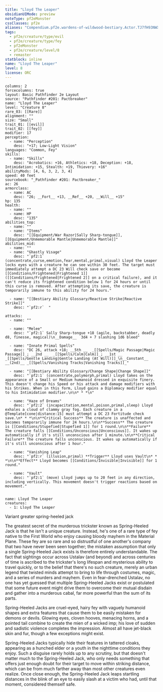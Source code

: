 ```yaml
---
title: "Lloyd The Leaper"
obsidianUIMode: preview
noteType: pf2eMonster
cssClasses: pf2e
aliases: "Compendium.pf2e.wardens-of-wildwood-bestiary.Actor.TJ7fH93NWXXMyM8m" 
tags:
  - pf2e/creature/type/evil
  - pf2e/creature/type/fey
  - pf2eMonster
  - pf2e/creature/level/8
  - remaster
statblock: inline
name: "Lloyd The Leaper"
level: 8
license: ORC
---
```


```statblock
columns: 2
forcecolumns: true
layout: Basic Pathfinder 2e Layout
source: "Pathfinder #201: Pactbreaker"
name: "Lloyd The Leaper"
level: "Creature 8"
rare_03: [[Rare]]
alignment: ""
size: "Small"
trait_01: [[evil]]
trait_02: [[fey]]
modifier: 17
perception:
  - name: "Perception"
    desc: "+17; Low-Light Vision"
languages: "Common, Fey"
skills:
  - name: "Skills"
    desc: "Acrobatics: +16, Athletics: +18, Deception: +18, Intimidation: +15, Stealth: +19, Thievery: +16"
abilityMods: [4, 6, 3, 2, 3, 4]
speed: 40 feet
sourcebook: "_Pathfinder #201: Pactbreaker_"
ac: 26
armorclass:
  - name: AC
    desc: "26; __Fort__ +13, __Ref__ +20, __Will__ +15"
hp: 135
health:
  - name: ""
  - name: HP
    desc: "135"
abilities_top:
  - name: ""
  - name: "Items"
    desc: "[[Equipment/War Razor|Sally Sharp-tongue]], [[Equipment/Unmemorable Mantle|Unmemorable Mantle]]"
abilities_mid:
  - name: ""
  - name: "Ghastly Visage"
    desc: "`pf2:1` (concentrate,curse,emotion,fear,mental,primal,visual) Lloyd the Leaper locks eyes with a creature he can see within 30 feet. The target must immediately attempt a DC 23 Will check save or become [[Conditions/Frightened|Frightened 1]] ([[Conditions/Frightened|Frightened 2]] on a critical failure), and it can't reduce its frightened condition below 1 for 24 hours or until this curse is removed. After attempting its save, the creature is temporarily immune to this ability for 24 hours."

  - name: "[[Bestiary Ability Glossary/Reactive Strike|Reactive Strike]]"
    desc: "`pf2:r`  "

attacks:
  - name: ""

  - name: "Melee"
    desc: "`pf2:1` Sally Sharp-tongue +18 (agile, backstabber, deadly d8, finesse, magical)\n__Damage__  3d4 + 7 slashing 1d6 bleed"

  - name: "Innate Primal Spells"
    desc: "DC 26, attack +18; __5th __  _[[Spells/Magic Passage|Magic Passage]]_; __2nd __  _[[Spells/Calm|Calm]]_; __1st __  _[[Spells/Gentle Landing|Gentle Landing (At Will)]]_\n__Constant__  __(2nd)__ _[[Spells/Vanishing Tracks|Vanishing Tracks]]_"

  - name: "[[Bestiary Ability Glossary/Change Shape|Change Shape]]"
    desc: "`pf2:1` (concentrate,polymorph,primal) Lloyd takes on the appearance of a Small or Medium humanoid dressed in exquisite finery. This doesn't change his Speed or his attack and damage modifiers with his Strikes. When in this form, Lloyd gains a Diplomacy modifier equal to his Intimidation modifier.\n\n* * *\n"

  - name: "Haze of Dreams"
    desc: "`pf2:2` (incapacitation,mental,poison,primal,sleep) Lloyd exhales a cloud of clammy gray fog. Each creature in a @Template[cone|distance:15] must attempt a DC 23 Fortitude check save.\n* * *\n\n**Critical Success** The creature is unaffected and becomes temporarily immune for 24 hours.\n\n**Success** The creature is [[Conditions/Stupefied|Stupefied 1]] for 1 round.\n\n**Failure** The creature falls [[Conditions/Unconscious|Unconscious]]. It wakes up automatically if it's still unconscious after 1 minute.\n\n**Critical Failure** The creature falls unconscious. It wakes up automatically if it's still unconscious after 1 hour."

  - name: "Vanishing Leap"
    desc: "`pf2:r` (illusion,primal) **Trigger** Lloyd uses Vault\n* * *\n\n**Effect** Lloyd becomes [[Conditions/Invisible|Invisible]] for 1 round."

  - name: "Vault"
    desc: "`pf2:1` (move) Lloyd jumps up to 20 feet in any direction, including vertically. This movement doesn't trigger reactions based on movement."
 
```

```encounter-table
name: Lloyd The Leaper
creatures:
  - 1: Lloyd The Leaper
```


Variant greater spring-heeled jack

The greatest secret of the murderous trickster known as Spring-Heeled Jack is that he isn't a unique creature. Instead, he's one of a rare type of fey native to the First World who enjoy causing bloody mayhem in the Material Plane. These fey are so rare and so distrustful of one another's company that two have never been seen together; the mistaken assumption that only a single Spring-Heeled Jack exists is therefore entirely understandable. The fact that sightings occur across Ustalav (and beyond) and across centuries of time is ascribed to the trickster's long lifespan and mysterious ability to travel quickly, or to the belief that there's no such creature, merely an urban legend that twisted minds attempt to bring to life through costumes, magic, and a series of murders and mayhem. Even in fear-drenched Ustalav, no one has yet guessed that multiple Spring-Heeled Jacks exist or postulated that some future event might drive them to overcome their mutual disdain and gather into a murderous cabal, far more powerful than the sum of its parts.

Spring-Heeled Jacks are cruel-eyed, hairy fey with vaguely humanoid shapes and extra features that cause them to be easily mistaken for demons or devils. Glowing eyes, cloven hooves, menacing horns, and a pointed tail combine to create the mien of a wicked imp; his love of sudden and sadistic violence completes the impression. Almost all have jet-black skin and fur, though a few exceptions might exist.

Spring-Heeled Jacks typically hide their features in tattered cloaks, appearing as a hunched elder or a youth in the nighttime conditions they enjoy. Such a disguise rarely holds up to any scrutiny, but that doesn't matter much to the Spring-Heeled Jack, who only needs something that offers just enough doubt for their target to move within striking distance, which can be from much farther away than most other creatures even realize. Once close enough, the Spring-Heeled Jack leaps startling distances in the blink of an eye to easily slash at a victim who had, until that moment, considered themself safe.
